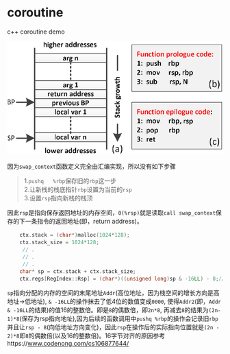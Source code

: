 # coroutine
c++ coroutine demo

![](https://raw.githubusercontent.com/xmh0511/coroutine/master/Stack-frame-and-related-operations.jpg)

因为`swap_context`函数定义完全由汇编实现，所以没有如下步骤
> 1.`pushq   %rbp`保存旧的`rbp`这一步   
> 2.让新栈的栈底指针`rbp`设置为当前的`rsp`   
> 3.设置`rsp`指向新栈的栈顶   
>
因此`rsp`是指向保存返回地址的内存空间，`0(%rsp)`就是读取`call swap_context`保存的下一条指令的返回地址(即，return address)。

````cpp
	ctx.stack = (char*)malloc(1024*128);
	ctx.stack_size = 1024*128;
	 // .
	 // .
	 // .
	char* sp = ctx.stack + ctx.stack_size;
	ctx.regs[RegIndex::Rsp] = (char*)((unsigned long)sp & -16LL) - 8;//内存对齐，16字节对齐
````
`sp`指向分配的内存的空间的末尾地址`Addr`(高位地址，因为栈空间的增长方向是高地址->低地址), `& -16LL`的操作抹去了低4位的数值变成`0000`, 使得`Addr2`(即，`Addr & -16LL`的结果)的值16的整数倍。即是`8`的偶数倍，即`2n*8`, 再减去`8`的结果为`(2n-1)*8`(保存为rsp指向地址),因为后续的函数调用中`pushq %rbp`的操作会记录旧`rbp`并且让`rsp - 8`(向低地址方向变化)，因此`rsp`在操作后的实际指向位置就是`(2n - 2)*8`即`8`的偶数倍(以及16的整数倍)。16字节对齐的原因参考https://www.codenong.com/cs106877644/

